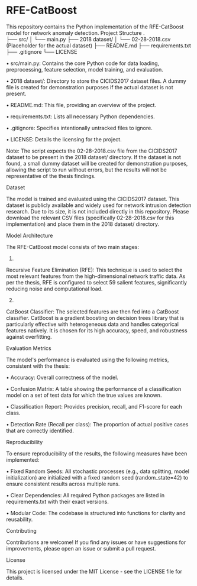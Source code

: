 # RFE-CatBoost
This repository contains the Python implementation of the RFE-CatBoost model for network anomaly detection.
Project Structure
. \
├── src/ 
│   └── main.py
├── 2018 dataset/ 
│   └── 02-28-2018.csv  (Placeholder for the actual dataset)
├── README.md
├── requirements.txt
├── .gitignore
└── LICENSE

• src/main.py: Contains the core Python code for data loading, preprocessing, feature selection, model training, and evaluation.

• 2018 dataset/: Directory to store the CICIDS2017 dataset files. A dummy file is created for demonstration purposes if the actual dataset is not present.

• README.md: This file, providing an overview of the project.

• requirements.txt: Lists all necessary Python dependencies.

• .gitignore: Specifies intentionally untracked files to ignore.

• LICENSE: Details the licensing for the project.

Note: The script expects the 02-28-2018.csv file from the CICIDS2017 dataset to be present in the 2018 dataset/ directory. If the dataset is not found, a small dummy dataset will be created for demonstration purposes, allowing the script to run without errors, but the results will not be representative of the thesis findings.

Dataset

The model is trained and evaluated using the CICIDS2017 dataset. This dataset is publicly available and widely used for network intrusion detection research. Due to its size, it is not included directly in this repository. Please download the relevant CSV files (specifically 02-28-2018.csv for this implementation) and place them in the 2018 dataset/ directory.


Model Architecture

The RFE-CatBoost model consists of two main stages:

1.
Recursive Feature Elimination (RFE): This technique is used to select the most relevant features from the high-dimensional network traffic data. As per the thesis, RFE is configured to select 59 salient features, significantly reducing noise and computational load.

2.
CatBoost Classifier: The selected features are then fed into a CatBoost classifier. CatBoost is a gradient boosting on decision trees library that is particularly effective with heterogeneous data and handles categorical features natively. It is chosen for its high accuracy, speed, and robustness against overfitting.

Evaluation Metrics

The model's performance is evaluated using the following metrics, consistent with the thesis:

•
Accuracy: Overall correctness of the model.

•
Confusion Matrix: A table showing the performance of a classification model on a set of test data for which the true values are known.

•
Classification Report: Provides precision, recall, and F1-score for each class.

•
Detection Rate (Recall per class): The proportion of actual positive cases that are correctly identified.

Reproducibility

To ensure reproducibility of the results, the following measures have been implemented:

•
Fixed Random Seeds: All stochastic processes (e.g., data splitting, model initialization) are initialized with a fixed random seed (random_state=42) to ensure consistent results across multiple runs.

•
Clear Dependencies: All required Python packages are listed in requirements.txt with their exact versions.

•
Modular Code: The codebase is structured into functions for clarity and reusability.

Contributing

Contributions are welcome! If you find any issues or have suggestions for improvements, please open an issue or submit a pull request.

License

This project is licensed under the MIT License - see the LICENSE file for details.






